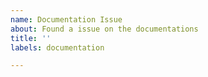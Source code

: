 ```yaml
---
name: Documentation Issue
about: Found a issue on the documentations
title: ''
labels: documentation

---
```



